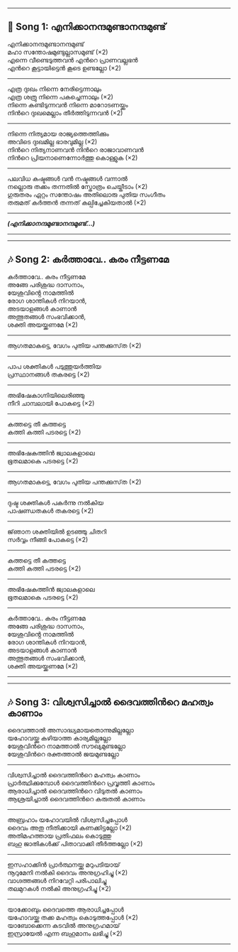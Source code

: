 

---

## 🎵 **Song 1: എനിക്കാനന്ദമുണ്ടാനന്ദമുണ്ട്**  

എനിക്കാനന്ദമുണ്ടാനന്ദമുണ്ട്  
മഹാ സന്തോഷമുണ്ടുല്ലാസമുണ്ട് (×2)  
എന്നെ വീണ്ടെടുത്തവന്‍ എന്‍റെ പ്രാണവല്ലഭന്‍  
എന്‍റെ കൂട്ടായിട്ടെന്‍ കൂടെ ഉണ്ടല്ലോ (×2)  

---  

എത്ര ദുഃഖം നിന്നെ നേരിട്ടെന്നാലും  
എത്ര ശത്രു നിന്നെ പകച്ചെന്നാലും (×2)  
നിന്നെ കണ്ടിടുന്നവന്‍ നിന്നെ മാറോടണയ്ക്കും  
നിന്‍റെ ദുഃഖമെല്ലാം തീര്‍ത്തിടുന്നവന്‍ (×2)  

---  

നിന്നെ നിത്യമായ രാജ്യത്തെത്തിക്കും  
അവിടെ ദുഃഖമില്ല ഭാരവുമില്ല (×2)  
നിന്‍റെ നിത്യനാണവന്‍ നിന്‍റെ രാജാവാണവന്‍   
നിന്‍റെ പ്രിയനാണെന്നോര്‍ത്തു കൊള്ളുക (×2)  

---  

പലവിധ കഷ്ടങ്ങള്‍ വന്‍ നഷ്ടങ്ങള്‍ വന്നാല്‍  
നല്ലൊരു തക്കം തന്നതില്‍ സ്തോത്രം ചെയ്തീടാം (×2)  
ഗുരുതരം ഏറ്റം സന്തോഷം അതിലൊരു പുതിയ സംഗീതം  
തരുമത് കര്‍ത്തന്‍ തന്നത് കല്പിച്ചേകിയതാല്‍ (×2)  

---  

**_(എനിക്കാനന്ദമുണ്ടാനന്ദമുണ്ട്...)_**  

---



---

## 🎶 **Song 2: കർത്താവേ.. കരം നീട്ടണമേ**

കർത്താവേ.. കരം നീട്ടണമേ  
അങ്ങേ പരിശുദ്ധ ദാസനാം,  
യേശുവിൻ്റെ നാമത്തിൽ  
രോഗ ശാന്തികൾ നിറയാൻ,  
അടയാളങ്ങൾ കാണാൻ  
അത്ഭുതങ്ങൾ സംഭവിക്കാൻ,  
ശക്തി അയയ്ക്കണമേ (×2)

---

ആഗതമാകട്ടെ, വേഗം പുതിയ പന്തക്കുസ്‌ത (×2)

---

പാപ ശക്തികൾ പടുത്തുയർത്തിയ  
പ്രസ്ഥാനങ്ങൾ തകരട്ടെ (×2)

---

അഭിഷേകാഗ്നിയിലെരിഞ്ഞു  
നീറി ചാമ്പലായി പോകട്ടെ (×2)

---

കത്തട്ടെ തീ കത്തട്ടെ  
കത്തി കത്തി പടരട്ടെ (×2)

---

അഭിഷേകത്തിൻ ജ്വാലകളാലെ  
ഭൂതലമാകെ പടരട്ടെ (×2)

---

ആഗതമാകട്ടെ, വേഗം പുതിയ പന്തക്കുസ്‌ത (×2)

---

ദുഷ്ട ശക്തികൾ പകർന്നു നൽകിയ  
പാഷണ്ഡതകൾ തകരട്ടെ (×2)

---

ജ്‌ഞാന ശക്തിയിൽ ഉടഞ്ഞു ചിതറി  
സർവ്വം നീങ്ങി പോകട്ടെ (×2)

---

കത്തട്ടെ തീ കത്തട്ടെ  
കത്തി കത്തി പടരട്ടെ (×2)

---

അഭിഷേകത്തിൻ ജ്വാലകളാലെ  
ഭൂതലമാകെ പടരട്ടെ (×2)

---

കർത്താവേ.. കരം നീട്ടണമേ  
അങ്ങേ പരിശുദ്ധ ദാസനാം,  
യേശുവിൻ്റെ നാമത്തിൽ  
രോഗ ശാന്തികൾ നിറയാൻ,  
അടയാളങ്ങൾ കാണാൻ  
അത്ഭുതങ്ങൾ സംഭവിക്കാൻ,  
ശക്തി അയയ്ക്കണമേ (×2)

---



---

## 🎶 **Song 3: വിശ്വസിച്ചാൽ ദൈവത്തിന്‍റെ മഹത്വം കാണാം**

ദൈവത്താൽ അസാദ്ധ്യമായതൊന്നുമില്ലല്ലോ  
യഹോവയ്ക്കു കഴിയാത്ത കാര്യമില്ലല്ലോ  
യേശുവിന്‍റെ നാമത്താൽ സൗഖ്യമുണ്ടല്ലോ  
യേശുവിന്‍റെ രക്തത്താൽ ജയമുണ്ടല്ലോ  

---

വിശ്വസിച്ചാൽ ദൈവത്തിന്‍റെ മഹത്വം കാണാം  
പ്രാർത്ഥിക്കുമ്പോൾ ദൈവത്തിന്‍റെ പ്രവൃത്തി കാണാം  
ആരാധിച്ചാൽ ദൈവത്തിന്‍റെ വിടുതൽ കാണാം  
ആശ്രയിച്ച‍ാൽ ദൈവത്തിന്‍റെ കരുതൽ കാണാം  

---

അബ്രഹാം യഹോവയിൽ വിശ്വസിച്ചപ്പോൾ  
ദൈവം അതു നീതിക്കായി കണക്കിട്ടല്ലോ (×2)  
അതിമഹത്തായ പ്രതിഫലം കൊടുത്തു  
ബഹു ജാതികൾക്ക് പിതാവാക്കി തീർത്തല്ലോ (×2)

---

ഇസഹാക്കിൻ പ്രാർത്ഥനയ്ക്കു മറുപടിയായ്  
നൂറുമേനി നൽകി ദൈവം അനുഗ്രഹിച്ചു (×2)  
വാഗ്ദത്തങ്ങൾ നിറവേറ്റി പരിപാലിച്ചു  
തലമുറകൾ നൽകി അനുഗ്രഹിച്ചു (×2)

---

യാക്കോബും ദൈവത്തെ ആരാധിച്ചപ്പോൾ  
യഹോവയ്ക്കു തക്ക മഹത്വം കൊടുത്തപ്പോൾ (×2)  
യാബോക്കെന്ന കടവിൽ അനുഗ്രഹമായ്  
ഇസ്രായേൽ എന്ന ബഹുമാനം ലഭിച്ചു (×2)

---



